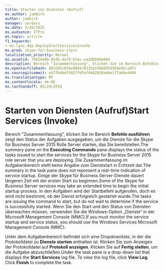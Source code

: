 ```yaml
---
title: Starten von Diensten (Aufruf)
ms.author: jambirk
author: jambirk
manager: serdars
ms.date: 3/26/2015
ms.audience: ITPro
ms.topic: article
f1_keywords:
- ms.lync.dep.DeployStartServicesInvoke
ms.prod: skype-for-business-itpro
localization_priority: Normal
ms.assetid: 7992440b-8545-4af9-b3ac-ea200b9de084
description: Bereich "Zusammenfassung", klicken Sie im Bereich Befehle ausführen zeigt den Status der Aufgaben ausgegeben, um die Dienste für die Skype für Business Server 2015 Rolle Server starten, das Sie bereitstellen. Die Zusammenfassung im Aufgabenbereich stellt keine Angabe zum Dienststart in Echtzeit dar. Einige der Skype für Business Server-Dienste dauert längeren Zeit mit der ersten Start zu beginnen. In den Aufgaben wird der Startbefehl aufgerufen, doch es wird nicht bestimmt, ob der Dienst erfolgreich gestartet wurde. Wenn Sie den Start und den Status von Diensten überwachen müssen, verwenden Sie die Windows-Option „Dienste“ in der Microsoft Management Console (MMC).
ms.openlocfilehash: 803295c059e980470335d2d98d95d36de02cadfc
ms.sourcegitcommit: e577b4bdf3827fdfaf4482928adde177a64e4406
ms.translationtype: MT
ms.contentlocale: de-DE
ms.lasthandoff: 05/24/2018
---
```

# <a name="start-services-invoke"></a><span data-ttu-id="d299e-107">Starten von Diensten (Aufruf)</span><span class="sxs-lookup"><span data-stu-id="d299e-107">Start Services (Invoke)</span></span>
 
<span data-ttu-id="d299e-108">Bereich "Zusammenfassung", klicken Sie im Bereich **Befehle ausführen** zeigt den Status der Aufgaben ausgegeben, um die Dienste für die Skype für Business Server 2015 Rolle Server starten, das Sie bereitstellen.</span><span class="sxs-lookup"><span data-stu-id="d299e-108">The summary pane on the **Executing Commands** pane displays the status of the tasks issued to start the services for the Skype for Business Server 2015 role server that you are deploying.</span></span> <span data-ttu-id="d299e-109">Die Zusammenfassung im Aufgabenbereich stellt keine Angabe zum Dienststart in Echtzeit dar.</span><span class="sxs-lookup"><span data-stu-id="d299e-109">The summary in the task pane does not represent a real-time indication of service startup.</span></span> <span data-ttu-id="d299e-110">Einige der Skype für Business Server-Dienste dauert längeren Zeit mit der ersten Start zu beginnen.</span><span class="sxs-lookup"><span data-stu-id="d299e-110">Some of the Skype for Business Server services may take an extended time to begin the initial startup process.</span></span> <span data-ttu-id="d299e-111">In den Aufgaben wird der Startbefehl aufgerufen, doch es wird nicht bestimmt, ob der Dienst erfolgreich gestartet wurde.</span><span class="sxs-lookup"><span data-stu-id="d299e-111">The tasks are issuing the command to start, but do not wait to determine if the service is successfully started.</span></span> <span data-ttu-id="d299e-112">Wenn Sie den Start und den Status von Diensten überwachen müssen, verwenden Sie die Windows-Option „Dienste“ in der Microsoft Management Console (MMC).</span><span class="sxs-lookup"><span data-stu-id="d299e-112">If you must monitor the service startup and service status, you should use the Windows Services Microsoft Management Console (MMC).</span></span>
  
<span data-ttu-id="d299e-p103">Unter dem Aufgabenbereich befindet sich eine Dropdownliste, in der die Protokolldatei zu **Dienste starten** enthalten ist. Klicken Sie zum Anzeigen der Protokolldatei auf **Protokoll anzeigen**. Klicken Sie auf **Fertig stellen**, um die Aufgabe abzuschließen.</span><span class="sxs-lookup"><span data-stu-id="d299e-p103">Under the task pane is a drop-down list that displays the **Start Services** log file. To view the log file, click **View Log**. Click **Finish** to complete the task.</span></span>
  

